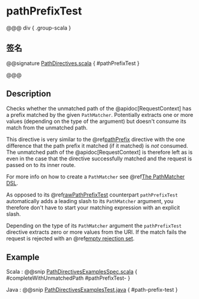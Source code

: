 # pathPrefixTest

@@@ div { .group-scala }

## 签名

@@signature [PathDirectives.scala]($akka-http$/akka-http/src/main/scala/akka/http/scaladsl/server/directives/PathDirectives.scala) { #pathPrefixTest }

@@@

## Description

Checks whether the unmatched path of the @apidoc[RequestContext] has a prefix matched by the given `PathMatcher`.
Potentially extracts one or more values (depending on the type of the argument) but doesn't consume its match from
the unmatched path.

This directive is very similar to the @ref[pathPrefix](pathPrefix.md) directive with the one difference that the path prefix
it matched (if it matched) is *not* consumed. The unmatched path of the @apidoc[RequestContext] is therefore left as
is even in the case that the directive successfully matched and the request is passed on to its inner route.

For more info on how to create a `PathMatcher` see @ref[The PathMatcher DSL](../../path-matchers.md).

As opposed to its @ref[rawPathPrefixTest](rawPathPrefixTest.md) counterpart `pathPrefixTest` automatically adds a leading slash to its
`PathMatcher` argument, you therefore don't have to start your matching expression with an explicit slash.

Depending on the type of its `PathMatcher` argument the `pathPrefixTest` directive extracts zero or more values from
the URI. If the match fails the request is rejected with an @ref[empty rejection set](../../rejections.md#empty-rejections).

## Example

Scala
:  @@snip [PathDirectivesExamplesSpec.scala]($test$/scala/docs/http/scaladsl/server/directives/PathDirectivesExamplesSpec.scala) { #completeWithUnmatchedPath #pathPrefixTest- }

Java
:  @@snip [PathDirectivesExamplesTest.java]($test$/java/docs/http/javadsl/server/directives/PathDirectivesExamplesTest.java) { #path-prefix-test }
